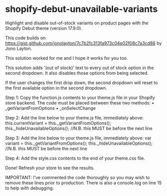 # shopify-debut-unavailable-variants

Highlight and disable out-of-stock variants on product pages with the Shopify Debut theme (version 17.9.0).

This code builds on https://gist.github.com/jonolayton/7c7b2fc313fa973c04e02f08c7a3cd88 by Jono Layton.

This solution worked for me and I hope it works for you too.

This solution adds '(out of stock)' text to every out of stock option in the second dropdown. It also disables those options from being selected.

If the user changes the first drop down, the second dropdown will reset to the first available option in the second dropdown.

Step 1:
Copy the function.js contents to your theme.js file in your Shopify store backend.
The code must be placed between these two methods:
• _getVariantFromOptions
• _onSelectChange

Step 2:
Add the line below to your theme.js file, immediately above: this.currentVariant = this._getVariantFromOptions(); 
this._hideUnavailableOptions();  //N.B. this MUST be before the next line
   
Step 3:
Add the line below to your theme.js file, immediately above: var variant = this._getVariantFromOptions();
this._hideUnavailableOptions();  //N.B. this MUST be before the next line

Step 4:
Add the style.css contents to the end of your theme.css file.

Done! Refresh your store to see the results.

IMPORTANT: I've commented the code thoroughly so you may wish to remove these lines prior to production. There is also a console.log on line 15 to help with debugging.
